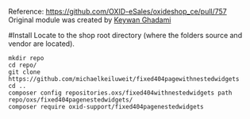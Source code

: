 Reference: https://github.com/OXID-eSales/oxideshop_ce/pull/757  
Original module was created by [Keywan Ghadami](https://github.com/keywan-ghadami-oxid)

#Install 
Locate to the shop root directory (where the folders source and vendor are located).
```
mkdir repo
cd repo/
git clone https://github.com/michaelkeiluweit/fixed404pagewithnestedwidgets
cd ..
composer config repositories.oxs/fixed404withnestedwidgets path repo/oxs/fixed404pagenestedwidgets/
composer require oxid-support/fixed404pagenestedwidgets
```
